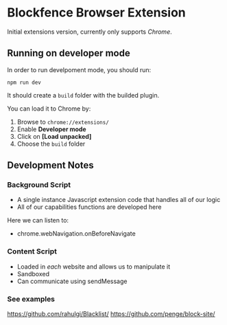 # Blockfence Browser Extension

Initial extensions version, currently only supports _Chrome_.

## Running on developer mode

In order to run develpoment mode, you should run:

```
npm run dev
```

It should create a `build` folder with the builded plugin.

You can load it to Chrome by:

1. Browse to `chrome://extensions/`
2. Enable **Developer mode**
3. Click on **[Load unpacked]**
4. Choose the `build` folder

## Development Notes

### Background Script

-   A single instance Javascript extension code that handles all of our logic
-   All of our capabilities functions are developed here

Here we can listen to:

-   chrome.webNavigation.onBeforeNavigate

### Content Script

-   Loaded in _each_ website and allows us to manipulate it
-   Sandboxed
-   Can communicate using sendMessage

### See examples

https://github.com/rahulgi/Blacklist/
https://github.com/penge/block-site/
